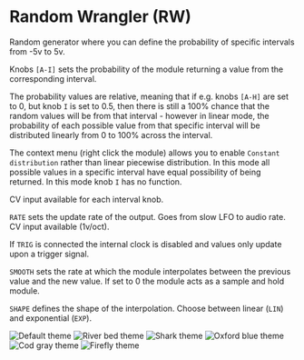 # Random Wrangler (RW)
Random generator where you can define the probability of specific intervals from -5v to 5v.

Knobs `[A-I]` sets the probability of the module returning a value from the corresponding interval.

The probability values are relative, meaning that if e.g. knobs `[A-H]` are set to 0, but knob `I` is set to 0.5, then there is still a 100% chance that the random values will be from that interval - however in linear mode, the probability of each possible value from that specific interval will be distributed linearly from 0 to 100% across the interval.

The context menu (right click the module) allows you to enable `Constant distribution` rather than linear piecewise distribution.  In this mode all possible values in a specific interval have equal possibility of being returned. In this mode knob `I` has no function.

CV input available for each interval knob.

`RATE` sets the update rate of the output. Goes from slow LFO to audio rate. CV input available (1v/oct).

If `TRIG` is connected the internal clock is disabled and values only update upon a trigger signal.

`SMOOTH` sets the rate at which the module interpolates between the previous value and the new value. If set to 0 the module acts as a sample and hold module.

`SHAPE` defines the shape of the interpolation. Choose between linear (`LIN`) and exponential (`EXP`).



![Default theme](/module-screenshots/default/RW.png?raw=true)
![River bed theme](/module-screenshots/river-bed/RW.png?raw=true)
![Shark theme](/module-screenshots/shark/RW.png?raw=true)
![Oxford blue theme](/module-screenshots/oxford-blue/RW.png?raw=true)
![Cod gray theme](/module-screenshots/cod-gray/RW.png?raw=true)
![Firefly theme](/module-screenshots/firefly/RW.png?raw=true)
